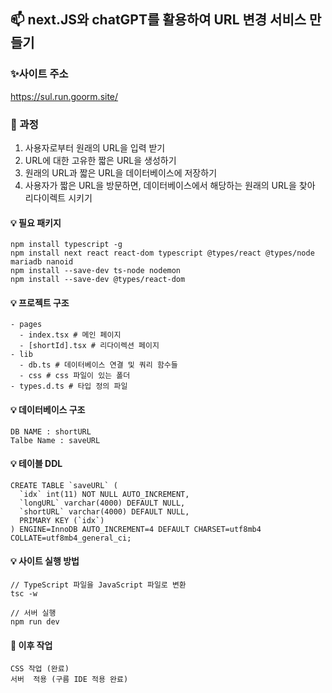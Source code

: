 ## 📫 next.JS와 chatGPT를 활용하여 URL 변경 서비스 만들기

### ✨사이트 주소
https://sul.run.goorm.site/

### 📌 과정
1. 사용자로부터 원래의 URL을 입력 받기
2. URL에 대한 고유한 짧은 URL을 생성하기
3. 원래의 URL과 짧은 URL을 데이터베이스에 저장하기
4. 사용자가 짧은 URL을 방문하면, 데이터베이스에서 해당하는 원래의 URL을 찾아 리다이렉트 시키기

#### 💡 필요 패키지
```
npm install typescript -g 
npm install next react react-dom typescript @types/react @types/node mariadb nanoid
npm install --save-dev ts-node nodemon
npm install --save-dev @types/react-dom
```

#### 💡 프로젝트 구조
```
- pages
  - index.tsx # 메인 페이지
  - [shortId].tsx # 리다이렉션 페이지
- lib
  - db.ts # 데이터베이스 연결 및 쿼리 함수들 
  - css # css 파일이 있는 폴더
- types.d.ts # 타입 정의 파일 
```
#### 💡 데이터베이스 구조
```
DB NAME : shortURL
Talbe Name : saveURL
```

#### 💡 테이블 DDL
```
CREATE TABLE `saveURL` (
  `idx` int(11) NOT NULL AUTO_INCREMENT,
  `longURL` varchar(4000) DEFAULT NULL,
  `shortURL` varchar(4000) DEFAULT NULL,
  PRIMARY KEY (`idx`)
) ENGINE=InnoDB AUTO_INCREMENT=4 DEFAULT CHARSET=utf8mb4 COLLATE=utf8mb4_general_ci;
```

#### 💡 사이트 실행 방법
```
// TypeScript 파일을 JavaScript 파일로 변환
tsc -w 

// 서버 실행
npm run dev
```

#### 💬 이후 작업
```
CSS 작업 (완료)
서버  적용 (구름 IDE 적용 완료)
```